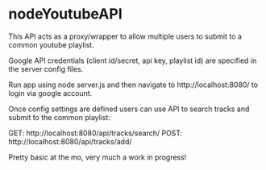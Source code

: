 # nodeYoutubeAPI

This API acts as a proxy/wrapper to allow multiple users to submit to a common youtube playlist.

Google API credentials (client id/secret, api key, playlist id) are specified in the server config files.

Run app using node server.js and then navigate to http://localhost:8080/ to login via google account.

Once config settings are defined users can use API to search tracks and submit to the common playlist:

GET: http://localhost:8080/api/tracks/search/<artist-name>
POST: http://localhost:8080/api/tracks/add/<video-id>

Pretty basic at the mo, very much a work in progress!
